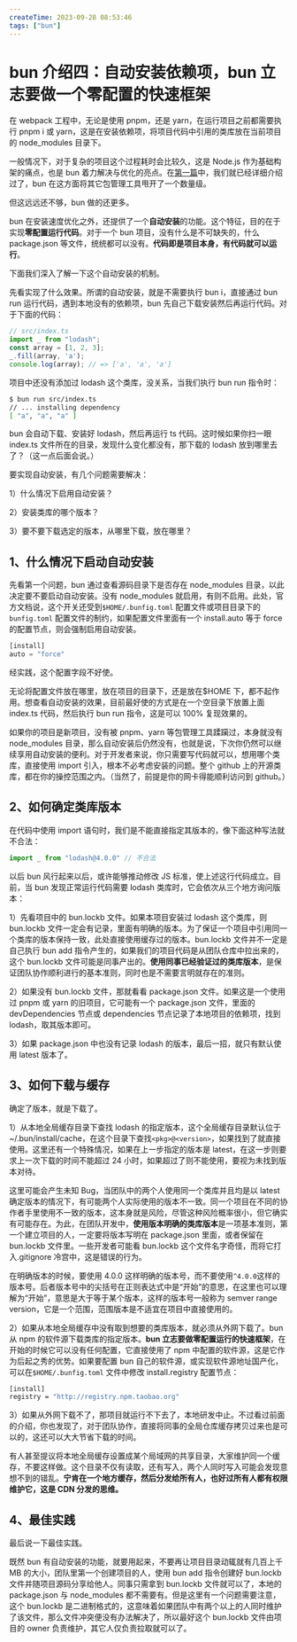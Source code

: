 ```yaml
---
createTime: 2023-09-28 08:53:46
tags: ["bun"]
---
```


# bun 介绍四：自动安装依赖项，bun 立志要做一个零配置的快速框架

在 webpack 工程中，无论是使用 pnpm，还是 yarn，在运行项目之前都需要执行 pnpm i 或 yarn，这是在安装依赖项，将项目代码中引用的类库放在当前项目的 node_modules 目录下。

一般情况下，对于复杂的项目这个过程耗时会比较久，这是 Node.js 作为基础构架的痛点，也是 bun 着力解决与优化的亮点。在[第一篇](https://yishulun.com/posts/2023/05.html)中，我们就已经详细介绍过了，bun 在这方面将其它包管理工具甩开了一个数量级。

但这远远还不够，bun 做的还更多。

bun 在安装速度优化之外，还提供了一个**自动安装**的功能。这个特征，目的在于实现**零配置运行代码**。对于一个 bun 项目，没有什么是不可缺失的，什么 package.json 等文件，统统都可以没有。**代码即是项目本身，有代码就可以运行**。

下面我们深入了解一下这个自动安装的机制。

先看实现了什么效果。所谓的自动安装，就是不需要执行 bun i，直接通过 bun run 运行代码，遇到本地没有的依赖项，bun 先自己下载安装然后再运行代码。对于下面的代码：

```js
// src/index.ts
import _ from "lodash";
const array = [1, 2, 3];
_.fill(array, 'a');
console.log(array); // => ['a', 'a', 'a']
```

项目中还没有添加过 lodash 这个类库，没关系，当我们执行 bun run 指令时：

```bash
$ bun run src/index.ts
// ... installing dependency
[ "a", "a", "a" ]
```

bun 会自动下载、安装好 lodash，然后再运行 ts 代码。这时候如果你扫一眼 index.ts 文件所在的目录，发现什么变化都没有，那下载的 lodash 放到哪里去了？（这一点后面会说。）

要实现自动安装，有几个问题需要解决：

1）什么情况下启用自动安装？

2）安装类库的哪个版本？

3）要不要下载选定的版本，从哪里下载，放在哪里？

## 1、什么情况下启动自动安装

先看第一个问题，bun 通过查看源码目录下是否存在 node_modules 目录，以此决定要不要启动自动安装。没有 node_modules 就启用，有则不启用。此处，官方文档说，这个开关还受到`$HOME/.bunfig.toml` 配置文件或项目目录下的 `bunfig.toml` 配置文件的制约，如果配置文件里面有一个 install.auto 等于 force 的配置节点，则会强制启用自动安装。

```js
[install]
auto = "force"
```

经实践，这个配置字段不好使。

无论将配置文件放在哪里，放在项目的目录下，还是放在\$HOME 下，都不起作用。想查看自动安装的效果，目前最好使的方式是在一个空目录下放置上面 index.ts 代码，然后执行 bun run 指令，这是可以 100% 复现效果的。

如果你的项目是新项目，没有被 pnpm、yarn 等包管理工具蹂躏过，本身就没有 node_modules 目录，那么自动安装后仍然没有，也就是说，下次你仍然可以继续享用自动安装的便利。对于开发者来说，你只需要写代码就可以，想用哪个类库，直接使用 import 引入，根本不必考虑安装的问题。整个 github 上的开源类库，都在你的操控范围之内。（当然了，前提是你的网卡得能顺利访问到 github。）

## 2、如何确定类库版本

在代码中使用 import 语句时，我们是不能直接指定其版本的，像下面这种写法就不合法：

```js
import _ from "lodash@4.0.0" // 不合法
```

以后 bun 风行起来以后，或许能够推动修改 JS 标准，使上述这行代码成立。目前，当 bun 发现正常运行代码需要 lodash 类库时，它会依次从三个地方询问版本：

1）先看项目中的 bun.lockb 文件。如果本项目安装过 lodash 这个类库，则 bun.lockb 文件一定会有记录，里面有明确的版本。为了保证一个项目中引用同一个类库的版本保持一致，此处直接使用缓存过的版本。bun.lockb 文件并不一定是自己执行 bun add 指令产生的，如果我们的项目代码是从团队仓库中拉出来的，这个 bun.lockb 文件可能是同事产出的。**使用同事已经验证过的类库版本**，是保证团队协作顺利进行的基本准则，同时也是不需要言明就存在的准则。

2）如果没有 bun.lockb 文件，那就看看 package.json 文件。如果这是一个使用过 pnpm 或 yarn 的旧项目，它可能有一个 package.json 文件，里面的 devDependencies 节点或 dependencies 节点记录了本地项目的依赖项，找到 lodash，取其版本即可。

3）如果 package.json 中也没有记录 lodash 的版本，最后一招，就只有默认使用 latest 版本了。

## 3、如何下载与缓存

确定了版本，就是下载了。

1）从本地全局缓存目录下查找 lodash 的指定版本，这个全局缓存目录默认位于~/.bun/install/cache，在这个目录下查找`<pkg>@<version>`，如果找到了就直接使用。这里还有一个特殊情况，如果在上一步指定的版本是 latest，在这一步则要求上一次下载的时间不能超过 24 小时，如果超过了则不能使用，要视为未找到版本对待。

这里可能会产生未知 Bug，当团队中的两个人使用同一个类库并且均是以 latest 确定版本的情况下，有可能两个人实际使用的版本不一致。同一个项目在不同的协作者手里使用不一致的版本，这本身就是风险，尽管这种风险概率很小，但它确实有可能存在。为此，在团队开发中，**使用版本明确的类库版本**是一项基本准则，第一个建立项目的人，一定要将版本写明在 package.json 里面，或者保留在 bun.lockb 文件里。一些开发者可能看 bun.lockb 这个文件名字奇怪，而将它打入.gitignore 冷宫中，这是错误的行为。

在明确版本的时候，要使用 4.0.0 这样明确的版本号，而不要使用`^4.0.0`这样的版本号。后者版本号中的尖括号在正则表达式中是“开始”的意思，在这里也可以理解为“开始”，意思是大于等于某个版本，这样的版本号一般称为 semver range version，它是一个范围，范围版本是不适宜在项目中直接使用的。

2）如果从本地全局缓存中没有取到想要的类库版本，就必须从外网下载了。bun 从 npm 的软件源下载类库的指定版本。**bun 立志要做零配置运行的快速框架**，在开始的时候它可以没有任何配置，它直接使用了 npm 中配置的软件源，这是它作为后起之秀的优势。如果要配置 bun 自己的软件源，或实现软件源地址国产化，可以在`$HOME/.bunfig.toml` 文件中修改 install.registry 配置节点：

```bash
[install]
registry = "http://registry.npm.taobao.org"
```

3）如果从外网下载不了，那项目就运行不下去了，本地研发中止。不过看过前面的介绍，你也发现了，对于团队协作，直接将同事的全局仓库缓存拷贝过来也是可以的，这还可以大大节省下载的时间。

有人甚至提议将本地全局缓存设置成某个局域网的共享目录，大家维护同一个缓存，不要这样做。这个目录不仅有读取，还有写入，两个人同时写入可能会发现意想不到的错乱。**宁肯在一个地方缓存，然后分发给所有人，也好过所有人都有权限维护它，这是 CDN 分发的思维。**

## 4、最佳实践

最后说一下最佳实践。

既然 bun 有自动安装的功能，就要用起来，不要再让项目目录动辄就有几百上千 MB 的大小，团队里第一个创建项目的人，使用 bun add 指令创建好 bun.lockb 文件并随项目源码分享给他人。同事只需拿到 bun.lockb 文件就可以了，本地的 package.json 与 node_modules 都不需要有。但是这里有一个问题需要注意，这个 bun.lockb 是二进制格式的，这意味着如果团队中有两个以上的人同时维护了该文件，那么文件冲突便没有办法解决了，所以最好这个 bun.lockb 文件由项目的 owner 负责维护，其它人仅负责拉取就可以了。
